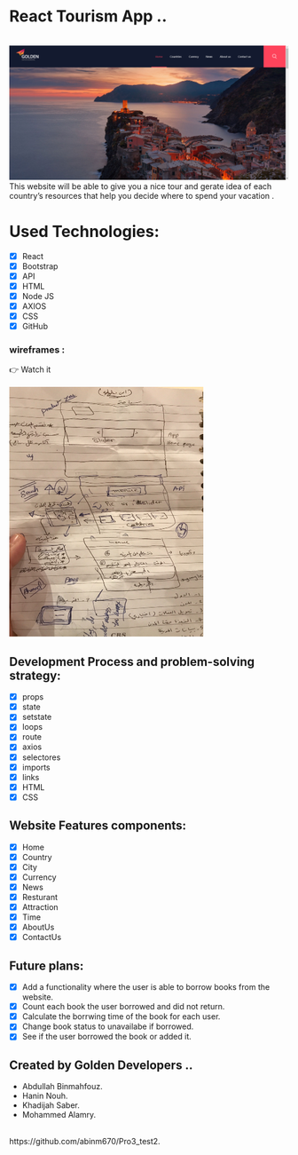 # React Tourism App ..
<br>
<img src="https://github.com/KOSaber/Pro3_test2/blob/khadijah/img/image.png">
<br>
This website will be able to give you a nice tour and gerate idea of each country’s resources that help you decide where to spend your vacation .

# Used Technologies:
- [x] React
- [x] Bootstrap
- [x] API
- [x] HTML
- [x] Node JS
- [x] AXIOS
- [x] CSS
- [x] GitHub
### wireframes :
:point_right: Watch it 
<br><br>
<img src="https://github.com/KOSaber/Pro3_test2/blob/khadijah/img/wireframe.jpg" width="350" height="450">
<br>
## Development Process and problem-solving strategy:
- [x]  props
- [x]  state
- [x]  setstate
- [x]  loops
- [x]  route
- [x]  axios
- [x]  selectores
- [x]  imports
- [x]  links
- [x]  HTML
- [x]  CSS
## Website Features components:
- [x]  Home
- [x]  Country
- [x]  City
- [x]  Currency
- [x]  News
- [x]  Resturant
- [x]  Attraction
- [x]  Time
- [x]  AboutUs
- [x]  ContactUs
## Future plans:
- [x]   Add a functionality where the user is able to borrow books from the website.
- [x]  Count each book the user borrowed and did not return.
- [x]  Calculate the borrwing time of the book for each user.
- [x]  Change book status to unavailabe if borrowed.
- [x]  See if the user borrowed the book or added it.
## Created by Golden Developers ..
- Abdullah Binmahfouz.
- Hanin Nouh.
- Khadijah Saber.
- Mohammed Alamry.
<br>
https://github.com/abinm670/Pro3_test2.
